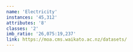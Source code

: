 ```yaml
---
name: 'Electricity'
instances: '45,312'
attributes: '8'
classes: '2'
imb_ratio: '26,075:19,237'
link: https://moa.cms.waikato.ac.nz/datasets/
---
```

